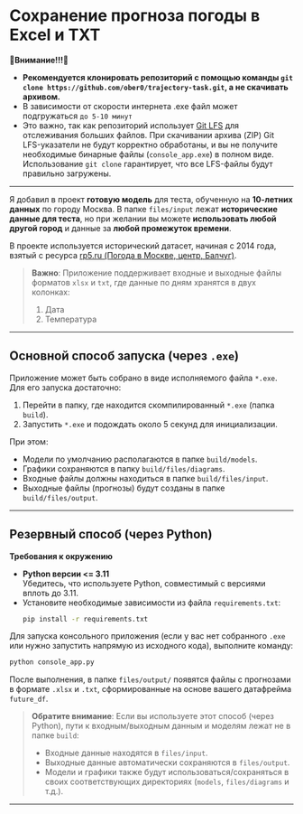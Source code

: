 
# Сохранение прогноза погоды в Excel и TXT

 **🚨Внимание!!!🚨**  
- **Рекомендуется клонировать репозиторий с помощью команды `git clone https://github.com/ober0/trajectory-task.git`, а не скачивать архивом.**
- В зависимости от скорости интернета .exe файл может подгружаться `до 5-10 минут`
- Это важно, так как репозиторий использует [Git LFS](https://git-lfs.github.com/) для отслеживания больших файлов. При скачивании архива (ZIP) Git LFS-указатели не будут корректно обработаны, и вы не получите необходимые бинарные файлы (`console_app.exe`) в полном виде. Использование `git clone` гарантирует, что все LFS-файлы будут правильно загружены.

---

Я добавил в проект **готовую модель** для теста, обученную на **10-летних данных** по городу Москва. В папке `files/input` лежат **исторические данные для теста**, но при желании вы можете **использовать любой другой город** и данные за **любой промежуток времени**.

В проекте используется исторический датасет, начиная с 2014 года, взятый с ресурса [rp5.ru (Погода в Москве, центр, Балчуг)](https://rp5.ru/%D0%9F%D0%BE%D0%B3%D0%BE%D0%B4%D0%B0_%D0%B2_%D0%9C%D0%BE%D1%81%D0%BA%D0%B2%D0%B5_(%D1%86%D0%B5%D0%BD%D1%82%D1%80,_%D0%91%D0%B0%D0%BB%D1%87%D1%83%D0%B3)).

> **Важно**: Приложение поддерживает входные и выходные файлы форматов `xlsx` и `txt`, где данные по дням хранятся в двух колонках:
> 1. Дата  
> 2. Температура

---

## Основной способ запуска (через `.exe`)

Приложение может быть собрано в виде исполняемого файла `*.exe`. Для его запуска достаточно:
1. Перейти в папку, где находится скомпилированный `*.exe` (папка `build`).
2. Запустить `*.exe` и подождать около 5 секунд для инициализации.

При этом:
- Модели по умолчанию располагаются в папке `build/models`.
- Графики сохраняются в папку `build/files/diagrams`.
- Входные файлы должны находиться в папке `build/files/input`.
- Выходные файлы (прогнозы) будут созданы в папке `build/files/output`.

---

## Резервный способ (через Python)

**Требования к окружению**

- **Python версии <= 3.11**  
  Убедитесь, что используете Python, совместимый с версиями вплоть до 3.11.
- Установите необходимые зависимости из файла `requirements.txt`:
  ```bash
  pip install -r requirements.txt
  ```
  
Для запуска консольного приложения (если у вас нет собранного `.exe` или нужно запустить напрямую из исходного кода), выполните команду:
```bash
python console_app.py
```

После выполнения, в папке `files/output/` появятся файлы с прогнозами в формате `.xlsx` и `.txt`, сформированные на основе вашего датафрейма `future_df`.

> **Обратите внимание**: Если вы используете этот способ (через Python), пути к входным/выходным данным и моделям лежат не в папке `build`:
> - Входные данные находятся в `files/input`.  
> - Выходные данные автоматически сохраняются в `files/output`.  
> - Модели и графики также будут использоваться/сохраняться в своих соответствующих директориях (`models`, `files/diagrams` и т.д.).

---


